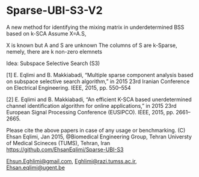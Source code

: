 # Sparse-UBI-S3-V2
A new method for identifying the mixing matrix in underdetermined BSS based on k-SCA
Assume X=A.S,

X is known but A and S are unknown
The columns of S are k-Sparse, nemely, there are k non-zero elemnets

Idea: Subspace Selective Search (S3)

 [1] E. Eqlimi and B. Makkiabadi, “Multiple sparse component analysis
based on subspace selective search algorithm,” in 2015 23rd Iranian
 Conference on Electrical Engineering. IEEE, 2015, pp. 550–554
 
 [2] E. Eqlimi and B. Makkiabadi, “An efficient K-SCA based unerdetermined
 channel identification algorithm for online applications,” in 2015
 23rd European Signal Processing Conference (EUSIPCO). IEEE, 2015,
 pp. 2661–2665.

Please cite the above papers in case of any usage or benchmarking.
 (C) Ehsan Eqlimi, Jan 2015, @Biomedical Engineering Group, Tehran
Universty of Medical Scineces (TUMS), Tehran, Iran
 https://github.com/EhsanEqlimi/Sparse-UBI-S3

 Ehsun.Eghlimi@gmail.com, Eghlimi@razi.tumss.ac.ir, Ehsan.eqlimi@ugent.be
